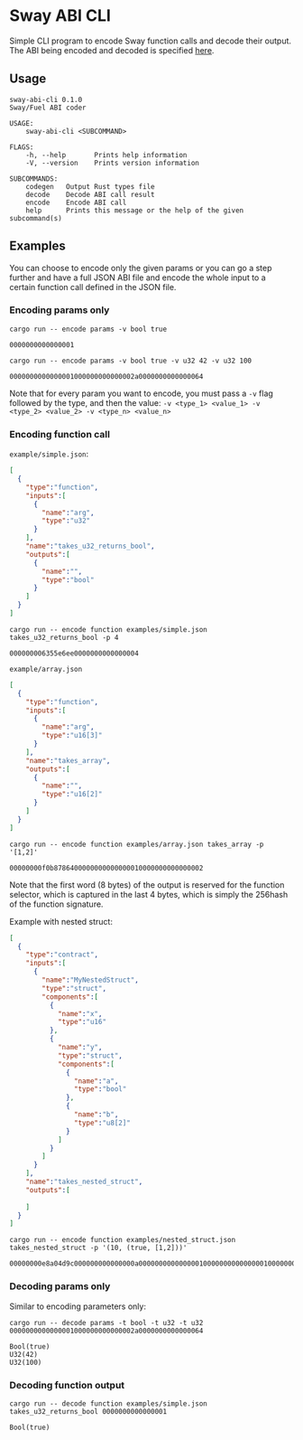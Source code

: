 # Sway ABI CLI

Simple CLI program to encode Sway function calls and decode their output. The ABI being encoded and decoded is specified [here](https://github.com/FuelLabs/fuel-specs/blob/master/specs/protocol/abi.md).

## Usage

```plaintext
sway-abi-cli 0.1.0
Sway/Fuel ABI coder

USAGE:
    sway-abi-cli <SUBCOMMAND>

FLAGS:
    -h, --help       Prints help information
    -V, --version    Prints version information

SUBCOMMANDS:
    codegen   Output Rust types file
    decode    Decode ABI call result
    encode    Encode ABI call
    help      Prints this message or the help of the given subcommand(s)
```

## Examples

You can choose to encode only the given params or you can go a step further and have a full JSON ABI file and encode the whole input to a certain function call defined in the JSON file.

### Encoding params only

```plaintext
cargo run -- encode params -v bool true
```

```plaintext
0000000000000001
```

```plaintext
cargo run -- encode params -v bool true -v u32 42 -v u32 100
```

```plaintext
0000000000000001000000000000002a0000000000000064
```

Note that for every param you want to encode, you must pass a `-v` flag followed by the type, and then the value: `-v <type_1> <value_1> -v <type_2> <value_2> -v <type_n> <value_n>`

### Encoding function call

`example/simple.json`:

```json
[
  {
    "type":"function",
    "inputs":[
      {
        "name":"arg",
        "type":"u32"
      }
    ],
    "name":"takes_u32_returns_bool",
    "outputs":[
      {
        "name":"",
        "type":"bool"
      }
    ]
  }
]
```

```plaintext
cargo run -- encode function examples/simple.json takes_u32_returns_bool -p 4
```

```plaintext
000000006355e6ee0000000000000004
```

`example/array.json`

```json
[
  {
    "type":"function",
    "inputs":[
      {
        "name":"arg",
        "type":"u16[3]"
      }
    ],
    "name":"takes_array",
    "outputs":[
      {
        "name":"",
        "type":"u16[2]"
      }
    ]
  }
]
```

```plaintext
cargo run -- encode function examples/array.json takes_array -p '[1,2]'
```

```plaintext
00000000f0b8786400000000000000010000000000000002
```

Note that the first word (8 bytes) of the output is reserved for the function selector, which is captured in the last 4 bytes, which is simply the 256hash of the function signature.

Example with nested struct:

```json
[
  {
    "type":"contract",
    "inputs":[
      {
        "name":"MyNestedStruct",
        "type":"struct",
        "components":[
          {
            "name":"x",
            "type":"u16"
          },
          {
            "name":"y",
            "type":"struct",
            "components":[
              {
                "name":"a",
                "type":"bool"
              },
              {
                "name":"b",
                "type":"u8[2]"
              }
            ]
          }
        ]
      }
    ],
    "name":"takes_nested_struct",
    "outputs":[
      
    ]
  }
]
```

```plaintext
cargo run -- encode function examples/nested_struct.json takes_nested_struct -p '(10, (true, [1,2]))'
```

```
00000000e8a04d9c000000000000000a000000000000000100000000000000010000000000000002
```

### Decoding params only

Similar to encoding parameters only:

```plaintext
cargo run -- decode params -t bool -t u32 -t u32 0000000000000001000000000000002a0000000000000064
```

```plaintext
Bool(true)
U32(42)
U32(100)
```

### Decoding function output 

```plaintext
cargo run -- decode function examples/simple.json takes_u32_returns_bool 0000000000000001
```

```plaintext
Bool(true)
```
